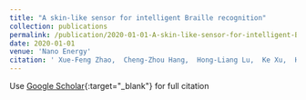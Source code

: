 ```yaml
---
title: "A skin-like sensor for intelligent Braille recognition"
collection: publications
permalink: /publication/2020-01-01-A-skin-like-sensor-for-intelligent-Braille-recognition
date: 2020-01-01
venue: 'Nano Energy'
citation: ' Xue-Feng Zhao,  Cheng-Zhou Hang,  Hong-Liang Lu,  Ke Xu,  Hao Zhang,  Fan Yang,  Ru-Guang Ma,  Jia-Cheng Wang,  David Zhang, &quot;A skin-like sensor for intelligent Braille recognition.&quot; Nano Energy, 2020.'
---
```

Use [Google Scholar](https://scholar.google.com/scholar?q=A+skin+like+sensor+for+intelligent+Braille+recognition){:target="_blank"} for full citation